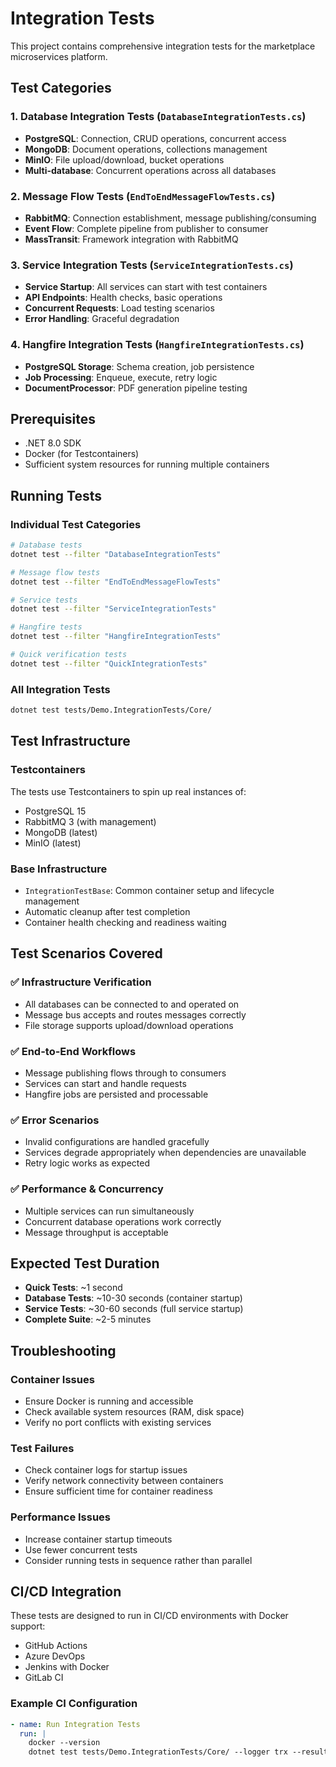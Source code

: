 # Integration Tests

This project contains comprehensive integration tests for the marketplace microservices platform.

## Test Categories

### 1. Database Integration Tests (`DatabaseIntegrationTests.cs`)
- **PostgreSQL**: Connection, CRUD operations, concurrent access
- **MongoDB**: Document operations, collections management
- **MinIO**: File upload/download, bucket operations
- **Multi-database**: Concurrent operations across all databases

### 2. Message Flow Tests (`EndToEndMessageFlowTests.cs`)
- **RabbitMQ**: Connection establishment, message publishing/consuming
- **Event Flow**: Complete pipeline from publisher to consumer
- **MassTransit**: Framework integration with RabbitMQ

### 3. Service Integration Tests (`ServiceIntegrationTests.cs`)
- **Service Startup**: All services can start with test containers
- **API Endpoints**: Health checks, basic operations
- **Concurrent Requests**: Load testing scenarios
- **Error Handling**: Graceful degradation

### 4. Hangfire Integration Tests (`HangfireIntegrationTests.cs`)
- **PostgreSQL Storage**: Schema creation, job persistence
- **Job Processing**: Enqueue, execute, retry logic
- **DocumentProcessor**: PDF generation pipeline testing

## Prerequisites

- .NET 8.0 SDK
- Docker (for Testcontainers)
- Sufficient system resources for running multiple containers

## Running Tests

### Individual Test Categories
```bash
# Database tests
dotnet test --filter "DatabaseIntegrationTests"

# Message flow tests  
dotnet test --filter "EndToEndMessageFlowTests"

# Service tests
dotnet test --filter "ServiceIntegrationTests"

# Hangfire tests
dotnet test --filter "HangfireIntegrationTests"

# Quick verification tests
dotnet test --filter "QuickIntegrationTests"
```

### All Integration Tests
```bash
dotnet test tests/Demo.IntegrationTests/Core/
```

## Test Infrastructure

### Testcontainers
The tests use Testcontainers to spin up real instances of:
- PostgreSQL 15
- RabbitMQ 3 (with management)
- MongoDB (latest)
- MinIO (latest)

### Base Infrastructure
- `IntegrationTestBase`: Common container setup and lifecycle management
- Automatic cleanup after test completion
- Container health checking and readiness waiting

## Test Scenarios Covered

### ✅ Infrastructure Verification
- All databases can be connected to and operated on
- Message bus accepts and routes messages correctly
- File storage supports upload/download operations

### ✅ End-to-End Workflows
- Message publishing flows through to consumers
- Services can start and handle requests
- Hangfire jobs are persisted and processable

### ✅ Error Scenarios
- Invalid configurations are handled gracefully
- Services degrade appropriately when dependencies are unavailable
- Retry logic works as expected

### ✅ Performance & Concurrency
- Multiple services can run simultaneously
- Concurrent database operations work correctly
- Message throughput is acceptable

## Expected Test Duration

- **Quick Tests**: ~1 second
- **Database Tests**: ~10-30 seconds (container startup)
- **Service Tests**: ~30-60 seconds (full service startup)
- **Complete Suite**: ~2-5 minutes

## Troubleshooting

### Container Issues
- Ensure Docker is running and accessible
- Check available system resources (RAM, disk space)
- Verify no port conflicts with existing services

### Test Failures
- Check container logs for startup issues
- Verify network connectivity between containers
- Ensure sufficient time for container readiness

### Performance Issues
- Increase container startup timeouts
- Use fewer concurrent tests
- Consider running tests in sequence rather than parallel

## CI/CD Integration

These tests are designed to run in CI/CD environments with Docker support:
- GitHub Actions
- Azure DevOps
- Jenkins with Docker
- GitLab CI

### Example CI Configuration
```yaml
- name: Run Integration Tests
  run: |
    docker --version
    dotnet test tests/Demo.IntegrationTests/Core/ --logger trx --results-directory TestResults
```